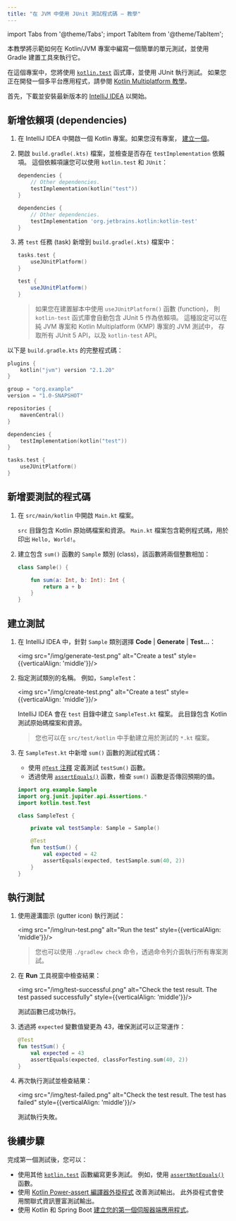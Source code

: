 ```yaml
---
title: "在 JVM 中使用 JUnit 測試程式碼 – 教學"
---
```

import Tabs from '@theme/Tabs';
import TabItem from '@theme/TabItem';

本教學將示範如何在 Kotlin/JVM 專案中編寫一個簡單的單元測試，並使用 Gradle 建置工具來執行它。

在這個專案中，您將使用 [`kotlin.test`](https://kotlinlang.org/api/latest/kotlin.test/index.html) 函式庫，並使用 JUnit 執行測試。
如果您正在開發一個多平台應用程式，請參閱 [Kotlin Multiplatform 教學](https://www.jetbrains.com/help/kotlin-multiplatform-dev/multiplatform-run-tests.html)。

首先，下載並安裝最新版本的 [IntelliJ IDEA](https://www.jetbrains.com/idea/download/index.html) 以開始。

## 新增依賴項 (dependencies)

1. 在 IntelliJ IDEA 中開啟一個 Kotlin 專案。如果您沒有專案，
   [建立一個](https://www.jetbrains.com/help/idea/create-your-first-kotlin-app.html#create-project)。

2. 開啟 `build.gradle(.kts)` 檔案，並檢查是否存在 `testImplementation` 依賴項。
   這個依賴項讓您可以使用 `kotlin.test` 和 `JUnit`：

    <Tabs groupId="build-script">
    <TabItem value="kotlin" label="Kotlin" default>

   ```kotlin
   dependencies {
       // Other dependencies.
       testImplementation(kotlin("test"))
   }
   ```

    </TabItem>
    <TabItem value="groovy" label="Groovy" default>

   ```groovy
   dependencies {
       // Other dependencies.
       testImplementation 'org.jetbrains.kotlin:kotlin-test'
   }
   ```

   </TabItem>
   </Tabs>

3. 將 `test` 任務 (task) 新增到 `build.gradle(.kts)` 檔案中：

    <Tabs groupId="build-script">
    <TabItem value="kotlin" label="Kotlin" default>

   ```kotlin
   tasks.test {
       useJUnitPlatform()
   }
   ```

    </TabItem>
    <TabItem value="groovy" label="Groovy" default>

   ```groovy
   test {
       useJUnitPlatform()
   }
   ```

   </TabItem>
   </Tabs>

   > 如果您在建置腳本中使用 `useJUnitPlatform()` 函數 (function)，
   > 則 `kotlin-test` 函式庫會自動包含 JUnit 5 作為依賴項。
   > 這種設定可以在純 JVM 專案和 Kotlin Multiplatform (KMP) 專案的 JVM 測試中，
   > 存取所有 JUnit 5 API，以及 `kotlin-test` API。
   >
   

以下是 `build.gradle.kts` 的完整程式碼：

```kotlin
plugins {
    kotlin("jvm") version "2.1.20"
}

group = "org.example"
version = "1.0-SNAPSHOT"

repositories {
    mavenCentral()
}

dependencies {
    testImplementation(kotlin("test"))
}

tasks.test {
    useJUnitPlatform()
}
```

## 新增要測試的程式碼

1. 在 `src/main/kotlin` 中開啟 `Main.kt` 檔案。

   `src` 目錄包含 Kotlin 原始碼檔案和資源。
   `Main.kt` 檔案包含範例程式碼，用於印出 `Hello, World!`。

2. 建立包含 `sum()` 函數的 `Sample` 類別 (class)，該函數將兩個整數相加：

   ```kotlin
   class Sample() {

       fun sum(a: Int, b: Int): Int {
           return a + b
       }
   }
   ```

## 建立測試

1. 在 IntelliJ IDEA 中，針對 `Sample` 類別選擇 **Code** | **Generate** | **Test...**：

   <img src="/img/generate-test.png" alt="Create a test" style={{verticalAlign: 'middle'}}/>

2. 指定測試類別的名稱。 例如，`SampleTest`：

   <img src="/img/create-test.png" alt="Create a test" style={{verticalAlign: 'middle'}}/>

   IntelliJ IDEA 會在 `test` 目錄中建立 `SampleTest.kt` 檔案。
   此目錄包含 Kotlin 測試原始碼檔案和資源。

   > 您也可以在 `src/test/kotlin` 中手動建立用於測試的 `*.kt` 檔案。
   >
   

3. 在 `SampleTest.kt` 中新增 `sum()` 函數的測試程式碼：

   * 使用 [`@Test` 注釋](https://kotlinlang.org/api/latest/kotlin.test/kotlin.test/-test/index.html) 定義測試 `testSum()` 函數。
   * 透過使用 [`assertEquals()`](https://kotlinlang.org/api/latest/kotlin.test/kotlin.test/assert-equals.html) 函數，檢查 `sum()` 函數是否傳回預期的值。

   ```kotlin
   import org.example.Sample
   import org.junit.jupiter.api.Assertions.*
   import kotlin.test.Test

   class SampleTest {

       private val testSample: Sample = Sample()

       @Test
       fun testSum() {
           val expected = 42
           assertEquals(expected, testSample.sum(40, 2))
       }
   }
   ```

## 執行測試

1. 使用邊溝圖示 (gutter icon) 執行測試：

   <img src="/img/run-test.png" alt="Run the test" style={{verticalAlign: 'middle'}}/>

   > 您也可以使用 `./gradlew check` 命令，透過命令列介面執行所有專案測試。
   >
   

2. 在 **Run** 工具視窗中檢查結果：

   <img src="/img/test-successful.png" alt="Check the test result. The test passed successfully" style={{verticalAlign: 'middle'}}/>

   測試函數已成功執行。

3. 透過將 `expected` 變數值變更為 43，確保測試可以正常運作：

   ```kotlin
   @Test
   fun testSum() {
       val expected = 43
       assertEquals(expected, classForTesting.sum(40, 2))
   }
   ```

4. 再次執行測試並檢查結果：

   <img src="/img/test-failed.png" alt="Check the test result. The test has failed" style={{verticalAlign: 'middle'}}/>

   測試執行失敗。

## 後續步驟

完成第一個測試後，您可以：

* 使用其他 [`kotlin.test`](https://kotlinlang.org/api/latest/kotlin.test/kotlin.test/) 函數編寫更多測試。
   例如，使用 [`assertNotEquals()`](https://kotlinlang.org/api/latest/kotlin.test/kotlin.test/assert-not-equals.html) 函數。
* 使用 [Kotlin Power-assert 編譯器外掛程式](power-assert) 改善測試輸出。
   此外掛程式會使用關聯式資訊豐富測試輸出。
* 使用 Kotlin 和 Spring Boot [建立您的第一個伺服器端應用程式](jvm-get-started-spring-boot)。
  ```